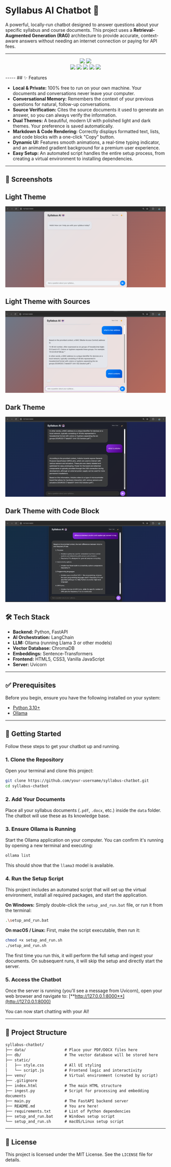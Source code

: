 # Syllabus AI Chatbot 🤖

  

A powerful, locally-run chatbot designed to answer questions about your specific syllabus and course documents. This project uses a **Retrieval-Augmented Generation (RAG)** architecture to provide accurate, context-aware answers without needing an internet connection or paying for API fees.

-----
<p align="center">
  <a href="https://github.com/farhansayed16/Syllabus-chatbot/stargazers"><img src="https://img.shields.io/github/stars/your-username/your-repo-name?style=social" /></a>
  <a href="https://github.com/farhansayed16/Syllabus-chatbot/network/members"><img src="https://img.shields.io/github/forks/your-username/your-repo-name?style=social" /></a>
  <br>
  <img src="https://img.shields.io/badge/Backend-Python_&_FastAPI-green?logo=fastapi" />
  <img src="https://img.shields.io/badge/AI-LangChain_&_Ollama-orange" />
  <img src="https://img.shields.io/badge/Vector_DB-ChromaDB-blueviolet" />
  <img src="https://img.shields.io/badge/Frontend-HTML%2FCSS%2FJS-blue" />
  <img src="https://img.shields.io/badge/License-MIT-green" />
</p>
-----
## ✨ Features

  * **Local & Private:** 100% free to run on your own machine. Your documents and conversations never leave your computer.
  * **Conversational Memory:** Remembers the context of your previous questions for natural, follow-up conversations.
  * **Source Verification:** Cites the source documents it used to generate an answer, so you can always verify the information.
  * **Dual Themes:** A beautiful, modern UI with polished light and dark themes. Your preference is saved automatically.
  * **Markdown & Code Rendering:** Correctly displays formatted text, lists, and code blocks with a one-click "Copy" button.
  * **Dynamic UI:** Features smooth animations, a real-time typing indicator, and an animated gradient background for a premium user experience.
  * **Easy Setup:** An automated script handles the entire setup process, from creating a virtual environment to installing dependencies.

-----

## 📸 Screenshots
## Light Theme  

![Light theme](assets/light1.png)  

## Light Theme with Sources 

![light](assets/light2.png)  

## Dark Theme 

![darktheme](assets/dark1.png)     

## Dark Theme with Code Block 

![darktheme](assets/dark2.png)

## 🛠️ Tech Stack

  * **Backend:** Python, FastAPI
  * **AI Orchestration:** LangChain
  * **LLM:** Ollama (running Llama 3 or other models)
  * **Vector Database:** ChromaDB
  * **Embeddings:** Sentence-Transformers
  * **Frontend:** HTML5, CSS3, Vanilla JavaScript
  * **Server:** Uvicorn

-----

## ✅ Prerequisites

Before you begin, ensure you have the following installed on your system:

  * [Python 3.10+](https://www.python.org/downloads/)
  * [Ollama](https://ollama.com/)

-----

## 🚀 Getting Started

Follow these steps to get your chatbot up and running.

### 1\. Clone the Repository

Open your terminal and clone this project:

```bash
git clone https://github.com/your-username/syllabus-chatbot.git
cd syllabus-chatbot
```

### 2\. Add Your Documents

Place all your syllabus documents (`.pdf`, `.docx`, etc.) inside the `data` folder. The chatbot will use these as its knowledge base.

### 3\. Ensure Ollama is Running

Start the Ollama application on your computer. You can confirm it's running by opening a new terminal and executing:

```bash
ollama list
```

This should show that the `llama3` model is available.

### 4\. Run the Setup Script

This project includes an automated script that will set up the virtual environment, install all required packages, and start the application.

**On Windows:**
Simply double-click the `setup_and_run.bat` file, or run it from the terminal:

```bash
.\setup_and_run.bat
```

**On macOS / Linux:**
First, make the script executable, then run it:

```bash
chmod +x setup_and_run.sh
./setup_and_run.sh
```

The first time you run this, it will perform the full setup and ingest your documents. On subsequent runs, it will skip the setup and directly start the server.

### 5\. Access the Chatbot

Once the server is running (you'll see a message from Uvicorn), open your web browser and navigate to:
[**http://127.0.0.1:8000**](http://127.0.0.1:8000)

You can now start chatting with your AI\!

-----

## 📂 Project Structure

```
syllabus-chatbot/
├── data/                 # Place your PDF/DOCX files here
├── db/                   # The vector database will be stored here
├── static/
│   ├── style.css         # All UI styling
│   └── script.js         # Frontend logic and interactivity
├── venv/                 # Virtual environment (created by script)
├── .gitignore
├── index.html            # The main HTML structure
├── ingest.py             # Script for processing and embedding documents
├── main.py               # The FastAPI backend server
├── README.md             # You are here!
├── requirements.txt      # List of Python dependencies
├── setup_and_run.bat     # Windows setup script
└── setup_and_run.sh      # macOS/Linux setup script
```

-----

## 📄 License

This project is licensed under the MIT License. See the `LICENSE` file for details.

